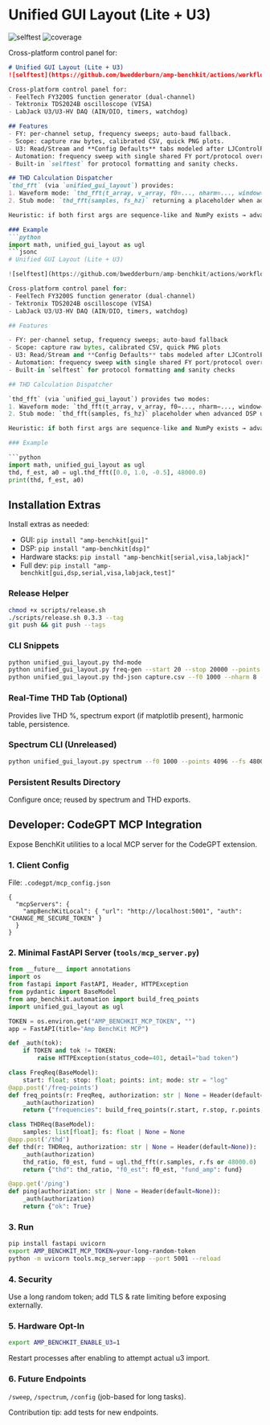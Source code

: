 # Unified GUI Layout (Lite + U3)

![selftest](https://github.com/bwedderburn/amp-benchkit/actions/workflows/selftest.yml/badge.svg) ![coverage](https://img.shields.io/badge/coverage-pending-lightgrey)

Cross-platform control panel for:

```markdown
# Unified GUI Layout (Lite + U3)
![selftest](https://github.com/bwedderburn/amp-benchkit/actions/workflows/selftest.yml/badge.svg) ![coverage](https://img.shields.io/badge/coverage-pending-lightgrey)

Cross-platform control panel for:
- FeelTech FY3200S function generator (dual-channel)
- Tektronix TDS2024B oscilloscope (VISA)
- LabJack U3/U3-HV DAQ (AIN/DIO, timers, watchdog)

## Features
- FY: per-channel setup, frequency sweeps; auto-baud fallback.
- Scope: capture raw bytes, calibrated CSV, quick PNG plots.
- U3: Read/Stream and **Config Defaults** tabs modeled after LJControlPanel.
- Automation: frequency sweep with single shared FY port/protocol override.
- Built-in `selftest` for protocol formatting and sanity checks.

## THD Calculation Dispatcher
`thd_fft` (via `unified_gui_layout`) provides:
1. Waveform mode: `thd_fft(t_array, v_array, f0=..., nharm=..., window='hann')`
2. Stub mode: `thd_fft(samples, fs_hz)` returning a placeholder when advanced DSP unavailable.

Heuristic: if both first args are sequence-like and NumPy exists → advanced mode; else stub.

### Example
```python
import math, unified_gui_layout as ugl
```jsonc
# Unified GUI Layout (Lite + U3)

![selftest](https://github.com/bwedderburn/amp-benchkit/actions/workflows/selftest.yml/badge.svg) ![coverage](https://img.shields.io/badge/coverage-pending-lightgrey)

Cross-platform control panel for:
- FeelTech FY3200S function generator (dual-channel)
- Tektronix TDS2024B oscilloscope (VISA)
- LabJack U3/U3-HV DAQ (AIN/DIO, timers, watchdog)

## Features

- FY: per-channel setup, frequency sweeps; auto-baud fallback
- Scope: capture raw bytes, calibrated CSV, quick PNG plots
- U3: Read/Stream and **Config Defaults** tabs modeled after LJControlPanel
- Automation: frequency sweep with single shared FY port/protocol override
- Built-in `selftest` for protocol formatting and sanity checks

## THD Calculation Dispatcher

`thd_fft` (via `unified_gui_layout`) provides two modes:
1. Waveform mode: `thd_fft(t_array, v_array, f0=..., nharm=..., window='hann')`
2. Stub mode: `thd_fft(samples, fs_hz)` placeholder when advanced DSP unavailable.

Heuristic: if both first args are sequence-like and NumPy exists → advanced mode; else stub.

### Example

```python
import math, unified_gui_layout as ugl
thd, f_est, a0 = ugl.thd_fft([0.0, 1.0, -0.5], 48000.0)
print(thd, f_est, a0)
```

## Installation Extras

Install extras as needed:

- GUI: `pip install "amp-benchkit[gui]"`
- DSP: `pip install "amp-benchkit[dsp]"`
- Hardware stacks: `pip install "amp-benchkit[serial,visa,labjack]"`
- Full dev: `pip install "amp-benchkit[gui,dsp,serial,visa,labjack,test]"`

### Release Helper

```bash
chmod +x scripts/release.sh
./scripts/release.sh 0.3.3 --tag
git push && git push --tags
```

### CLI Snippets

```bash
python unified_gui_layout.py thd-mode
python unified_gui_layout.py freq-gen --start 20 --stop 20000 --points 31 --mode log --format json
python unified_gui_layout.py thd-json capture.csv --f0 1000 --nharm 8 --window hann
```

### Real-Time THD Tab (Optional)

Provides live THD %, spectrum export (if matplotlib present), harmonic table, persistence.

### Spectrum CLI (Unreleased)

```bash
python unified_gui_layout.py spectrum --f0 1000 --points 4096 --fs 48000 --outdir results --output spectrum.png
```

### Persistent Results Directory

Configure once; reused by spectrum and THD exports.

## Developer: CodeGPT MCP Integration

Expose BenchKit utilities to a local MCP server for the CodeGPT extension.

### 1. Client Config

File: `.codegpt/mcp_config.json`

```jsonc
{
  "mcpServers": {
    "ampBenchKitLocal": { "url": "http://localhost:5001", "auth": "CHANGE_ME_SECURE_TOKEN" }
  }
}
```

### 2. Minimal FastAPI Server (`tools/mcp_server.py`)

```python
from __future__ import annotations
import os
from fastapi import FastAPI, Header, HTTPException
from pydantic import BaseModel
from amp_benchkit.automation import build_freq_points
import unified_gui_layout as ugl

TOKEN = os.environ.get("AMP_BENCHKIT_MCP_TOKEN", "")
app = FastAPI(title="Amp BenchKit MCP")

def _auth(tok):
    if TOKEN and tok != TOKEN:
        raise HTTPException(status_code=401, detail="bad token")

class FreqReq(BaseModel):
    start: float; stop: float; points: int; mode: str = "log"
@app.post('/freq-points')
def freq_points(r: FreqReq, authorization: str | None = Header(default=None)):
    _auth(authorization)
    return {"frequencies": build_freq_points(r.start, r.stop, r.points, r.mode)}

class THDReq(BaseModel):
    samples: list[float]; fs: float | None = None
@app.post('/thd')
def thd(r: THDReq, authorization: str | None = Header(default=None)):
    _auth(authorization)
    thd_ratio, f0_est, fund = ugl.thd_fft(r.samples, r.fs or 48000.0)
    return {"thd": thd_ratio, "f0_est": f0_est, "fund_amp": fund}

@app.get('/ping')
def ping(authorization: str | None = Header(default=None)):
    _auth(authorization)
    return {"ok": True}
```

### 3. Run

```bash
pip install fastapi uvicorn
export AMP_BENCHKIT_MCP_TOKEN=your-long-random-token
python -m uvicorn tools.mcp_server:app --port 5001 --reload
```

### 4. Security

Use a long random token; add TLS & rate limiting before exposing externally.

### 5. Hardware Opt-In

```bash
export AMP_BENCHKIT_ENABLE_U3=1
```

Restart processes after enabling to attempt actual u3 import.

### 6. Future Endpoints

`/sweep`, `/spectrum`, `/config` (job-based for long tasks).

Contribution tip: add tests for new endpoints.

